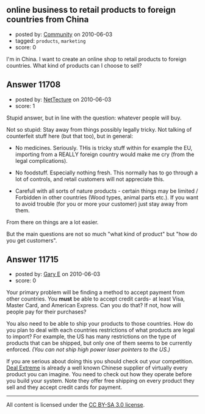 ## online business to retail products to foreign countries from China

- posted by: [Community](https://stackexchange.com/users/-1/-1-community) on 2010-06-03
- tagged: `products`, `marketing`
- score: 0

I'm in China. I want to create an online shop to retail products to foreign countries. What kind of products can I choose to sell?


## Answer 11708

- posted by: [NetTecture](https://stackexchange.com/users/-1/3350-nettecture) on 2010-06-03
- score: 1

Stupid answer, but in line with the question: whatever people will buy.

Not so stupid: Stay away from things possibly legally tricky. Not talking of counterfeit stuff here (but that too), but in general:

* No medicines. Seriously. THis is tricky stuff within for example the EU, importing from a REALLY foreign country would make me cry (from the legal complications).
* No foodstuff. Especially nothing fresh. This normally has to go through a lot of controls, and retail customers will not appreciate this.

* Carefull with all sorts of nature products - certain things may be limited / Forbidden in other countries (Wood types, animal parts etc.). If you want to avoid trouble (for you or more your customer) just stay away from them.

From there on things are a lot easier.

But the main questions are not so much "what kind of product" but "how do you get customers".


## Answer 11715

- posted by: [Gary E](https://stackexchange.com/users/-1/2587-gary-e) on 2010-06-03
- score: 0

<p>Your primary problem will be finding a method to accept payment from other countries. You <strong>must</strong> be able to accept credit cards- at least Visa, Master Card, and American Express. Can you do that? If not, how will people pay for their purchases?</p>

<p>You also need to be able to ship your products to those countries. How do you plan to deal with each countries restrictions of what products are legal to import? For example, the US has many restrictions on the type of products that can be shipped, but only one of them seems to be currently enforced. <em>(You can not ship high power laser pointers to the US.)</em></p>

<p>If you are serious about doing this you should check out your competition. <a href="http://www.dealextreme.com" rel="nofollow">Deal Extreme</a> is already a well known Chinese supplier of virtually every product you can imagine. You need to check out how they operate before you build your system. Note they offer free shipping on every product they sell and they accept credit cards for payment.</p>




---

All content is licensed under the [CC BY-SA 3.0 license](https://creativecommons.org/licenses/by-sa/3.0/).
